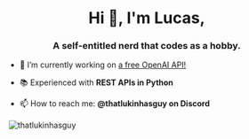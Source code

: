 <h1 align="center">Hi 👋, I'm Lucas,</h1>
<h3 align="center">A self-entitled nerd that codes as a hobby.</h3>

- 🔭 I’m currently working on [a free OpenAI API!](https://discord.gg/8zFK3pukZW)

- 📚 Experienced with **REST APIs in Python**

- 📫 How to reach me: **@thatlukinhasguy on Discord**

<p>&nbsp;<img align="center" src="https://github-readme-stats.vercel.app/api?username=thatlukinhasguy&show_icons=true&locale=en" alt="thatlukinhasguy" /></p>

